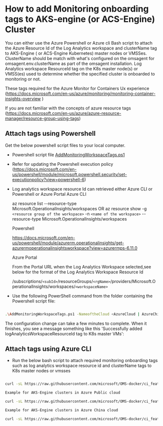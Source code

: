 # How to add Monitoring onboarding tags to AKS-engine (or ACS-Engine) Cluster
You can either use the Azure Powershell or Azure cli Bash script to attach the Azure Resource Id of the Log Analytics workspace and clusterName tag to AKS-Engine ( or ACS-Engine Kubernetes) master nodes or VMSSes.
ClusterName should be match with what's configured on the omsagent for omsagent.env.clusterName as part of the omsagent installation. Log Analytics workspace ResourceId tag on the K8s master node(s) or VMSS(es) used to determine whether the specified cluster is onboarded to monitoring or not.

These  tags required for the Azure Monitor for Containers Ux experience (https://docs.microsoft.com/en-us/azure/monitoring/monitoring-container-insights-overview )

If you are not familiar with the concepts of azure resource tags (https://docs.microsoft.com/en-us/azure/azure-resource-manager/resource-group-using-tags)

## Attach tags using Powershell

Get the below powershell script files to your local computer.
   - Powershell script file [AddMonitoringWorkspaceTags.ps1](https://github.com/Microsoft/OMS-docker/blob/ci_feature/docs/aksengine/kubernetes/AddMonitoringWorkspaceTags.ps1)
   - Refer for updating the Powershell execution policy (https://docs.microsoft.com/en-us/powershell/module/microsoft.powershell.security/set-executionpolicy?view=powershell-6)
   - Log analytics workspace resource Id can retrieved either Azure CLI or Powershell or Azure Portal
      Azure CLI

      az resource list --resource-type Microsoft.OperationalInsights/workspaces
                  OR
      az resource show -g `<resource group of the workspace>` -n `<name of the workspace>` --resource-type Microsoft.OperationalInsights/workspaces

      Powershell

      https://docs.microsoft.com/en-us/powershell/module/azurerm.operationalinsights/get-azurermoperationalinsightsworkspace?view=azurermps-6.11.0

     Azure Portal

     From the Portal URL when the Log Analytics Workspace selected,see below for the format of the Log Analytics Workspace Resource Id

     /subscriptions/`<subId>`/resourceGroups/`<rgName>`/providers/Microsoft.OperationalInsights/workspaces/`<workspaceName>`


- Use the following PowerShell command from the folder containing the Powershell script file:

``` sh

.\AddMonitoringWorkspaceTags.ps1 -NameoftheCloud <AzureCloud | AzureChinaCloud> -SubscriptionId <Cluster SubscriptionId> -ResourceGroupName <Cluster ResourceGroup> -LogAnalyticsWorkspaceResourceId <WorkspaceResourceId> -ClusterName <name of the cluster>

```

The configuration change can take a few minutes to complete. When it finishes, you see a message something like this 'Successfully added logAnalyticsWorkspaceResourceId tag to K8s master VMs':

## Attach tags using Azure CLI

- Run the below bash script to attach required monitoring onboarding tags such as log analytics workspace resource id and clusterName tags to K8s master nodes or vmsses

``` sh

curl -sL https://raw.githubusercontent.com/microsoft/OMS-docker/ci_feature/docs/aksengine/kubernetes/AddMonitoringOnboardingTags.sh | bash -s <nameoftheCloud> <subscriptionId> <clusterResourceGroup> <logAnalyticsWorkspaceResourceId> <clusterName>

Example for AKS-Engine clusters in Azure Public cloud

curl -sL https://raw.githubusercontent.com/microsoft/OMS-docker/ci_feature/docs/aksengine/kubernetes/AddMonitoringOnboardingTags.sh | bash -s "AzureCloud" "00000000-0000-0000-0000-000000000000"  "my-aks-engine-cluster-rg"  "/subscriptions/<SubscriptionId>/resourceGroups/workspaceRg/providers/Microsoft.OperationalInsights/workspaces/workspaceName" "my-aks-engine-cluster"

Example for AKS-Engine clusters in Azure China cloud

curl -sL https://raw.githubusercontent.com/microsoft/OMS-docker/ci_feature/docs/aksengine/kubernetes/AddMonitoringOnboardingTags.sh | bash -s "AzureChinaCloud" "00000000-0000-0000-0000-000000000000"  "my-aks-engine-cluster-rg"  "/subscriptions/<SubscriptionId>/resourceGroups/workspaceRg/providers/Microsoft.OperationalInsights/workspaces/workspaceName" "my-aks-engine-cluster

```
